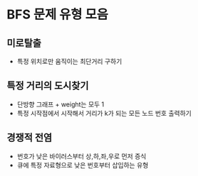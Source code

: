 # BFS 문제 유형 모음 

## 미로탈출 
- 특정 위치로만 움직이는 최단거리 구하기


## 특정 거리의 도시찾기
- 단방향 그래프 + weight는 모두 1
- 특정 시작점에서 시작해서 거리가 k가 되는 모든 노드 번호 출력하기 

## 경쟁적 전염
- 번호가 낮은 바이러스부터 상,하,좌,우로 먼저 증식 
- 큐에 특정 자료형으로 낮은 번호부터 삽입하는 유형 
